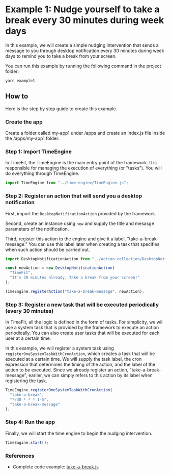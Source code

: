 # Example 1: Nudge yourself to take a break every 30 minutes during week days

In this example, we will create a simple nudging intervention that sends a message to you through desktop notification every 30 minutes during week days to remind you to take a break from your screen.

You can run this example by running the following command in the project folder:

```
yarn example1
```


## How to

Here is the step by step guide to create this example.

### Create the app

Create a folder called my-app1 under /apps and create an index.js file inside the /apps/my-app1 folder.

### Step 1: Import TimeEngine

In TimeFit, the TimeEngine is the main entry point of the framework. It is responsible for managing the execution of everything (or "tasks"). You will do everything through TimeEngine.


```javascript
import TimeEngine from "../time-engine/TimeEngine.js";
```
### Step 2: Register an action that will send you a desktop notification

First, import the `DesktopNotificationAction` provided by the framework.

Second, create an instance using `new` and supply the title and mesasge parameters of the notification.

Third, register this action to the engine and give it a label, "take-a-break-message." You can use this label later when creating a task that specifies when such action should be carried out.


```javascript
import DesktopNotificationAction from "../action-collection/DesktopNotificationAction.js";

const newAction = new DesktopNotificationAction(
  "TimeFit",
  "It's 30 minutes already. Take a break from your screen!"
);

TimeEngine.registerAction("take-a-break-message", newAction);
```

### Step 3: Register a new task that will be executed periodically (every 30 minutes)

In TimeFit, all the logic is defined in the form of tasks. For simplicity, we wil use a system task that is provided by the framework to execute an action periodically. You can also create user tasks that will be executed for each user at a certain time.

In this example, we will register a system task using `registerOneSystemTaskWithCronAction`, which creates a task that will be executed at a certain time. We will supply the task label, the cron expression that determines the timing of the action, and the label of the action to be executed. Since we already register an action, "take-a-break-message", earlier, we can simply refers to this action by its label when registering the task.

```javascript
TimeEngine.registerOneSystemTaskWithCronAction(
  "take-a-break",
  "*/30 * * * 1-5",
  "take-a-break-message"
);
```

### Step 4: Run the app

Finally, we will start the time engine to begin the nudging intervention.

```javascript
TimeEngine.start();
```

### References
- Complete code example: [take-a-break.js](../apps/take-a-break/index.js)